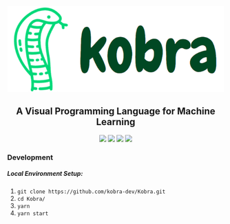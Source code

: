 <p align="center">
  <img height="200" src=".github/readme_logo.png" alt="Kobra logo" />
  <h2 align="center">A Visual Programming Language for Machine Learning</h2>
</p>
<p align="center">
<img src="https://api.netlify.com/api/v1/badges/e4c1240b-6c4c-46ba-85b5-c5f61d4354e7/deploy-status" href="https://app.netlify.com/sites/kobra/deploys" />
<img src="https://github.com/kobra-dev/Kobra/workflows/CI/badge.svg" />
<img src="https://tinyurl.com/built-on-blockly" href="https://github.com/google/blockly" />
<img src="https://img.shields.io/badge/License-MIT-blue.svg" href="https://github.com/kobra-dev/Kobra/tree/dev/LICENSE" />
</p>

### Development
##### Local Environment Setup:
1. `git clone https://github.com/kobra-dev/Kobra.git`
2. `cd Kobra/`
3. `yarn`
4. `yarn start`
